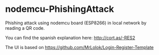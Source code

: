 # nodemcu-PhishingAttack
Phishing attack using nodemcu board (ESP8266) in local network by reading a QR code.

You can find the spanish explanation here: http://cort.as/-RES2

The UI is based on https://github.com/MrLolok/Login-Register-Template
